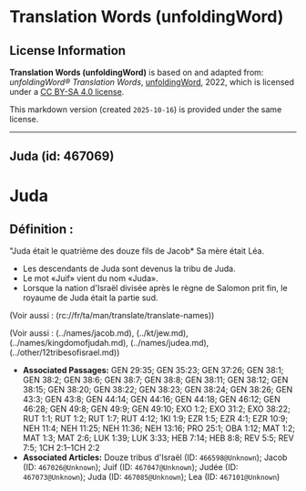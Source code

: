 # Translation Words (unfoldingWord)

## License Information

**Translation Words (unfoldingWord)** is based on and adapted from: _unfoldingWord® Translation Words_, [unfoldingWord](https://unfoldingword.org/utw), 2022, which is licensed under a [CC BY-SA 4.0 license](https://creativecommons.org/licenses/by-sa/4.0/legalcode.en).

This markdown version (created `2025-10-16`) is provided under the same license.



--------------------------------

## Juda (id: 467069)

Juda
====

Définition :
------------

"Juda était le quatrième des douze fils de Jacob\* Sa mère était Léa.

* Les descendants de Juda sont devenus la tribu de Juda.
* Le mot «Juif» vient du nom «Juda».
* Lorsque la nation d'Israël divisée après le règne de Salomon prit fin, le royaume de Juda était la partie sud.

(Voir aussi : (rc://fr/ta/man/translate/translate\-names))

(Voir aussi : (../names/jacob.md), (../kt/jew.md), (../names/kingdomofjudah.md), (../names/judea.md), (../other/12tribesofisrael.md))

* **Associated Passages:** GEN 29:35; GEN 35:23; GEN 37:26; GEN 38:1; GEN 38:2; GEN 38:6; GEN 38:7; GEN 38:8; GEN 38:11; GEN 38:12; GEN 38:15; GEN 38:20; GEN 38:22; GEN 38:23; GEN 38:24; GEN 38:26; GEN 43:3; GEN 43:8; GEN 44:14; GEN 44:16; GEN 44:18; GEN 46:12; GEN 46:28; GEN 49:8; GEN 49:9; GEN 49:10; EXO 1:2; EXO 31:2; EXO 38:22; RUT 1:1; RUT 1:2; RUT 1:7; RUT 4:12; 1KI 1:9; EZR 1:5; EZR 4:1; EZR 10:9; NEH 11:4; NEH 11:25; NEH 11:36; NEH 13:16; PRO 25:1; OBA 1:12; MAT 1:2; MAT 1:3; MAT 2:6; LUK 1:39; LUK 3:33; HEB 7:14; HEB 8:8; REV 5:5; REV 7:5; 1CH 2:1–1CH 2:2
* **Associated Articles:** Douze tribus d'Israël (ID: `466598@Unknown`); Jacob (ID: `467026@Unknown`); Juif (ID: `467047@Unknown`); Judée (ID: `467073@Unknown`); Juda (ID: `467085@Unknown`); Lea (ID: `467101@Unknown`)

